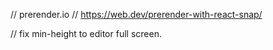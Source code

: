 // prerender.io // https://web.dev/prerender-with-react-snap/

// fix min-height to editor full screen.
